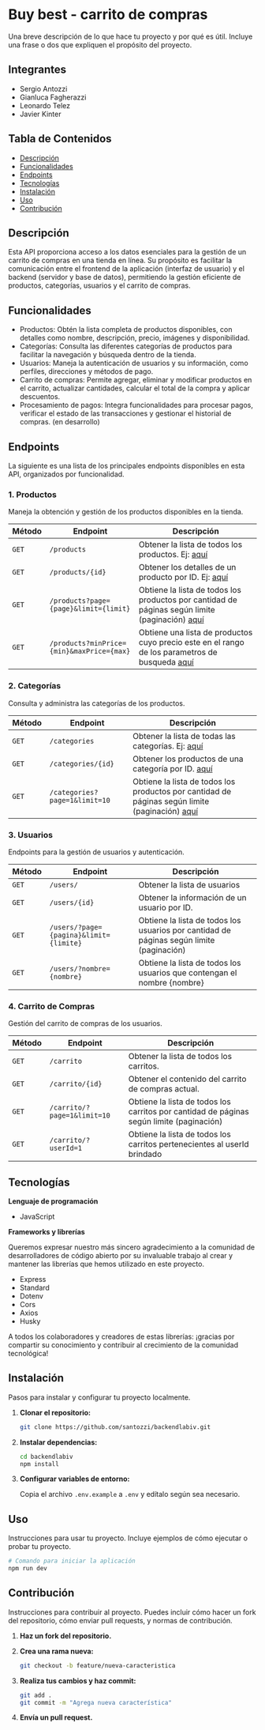 # Buy best - carrito de compras

Una breve descripción de lo que hace tu proyecto y por qué es útil. Incluye una frase o dos que expliquen el propósito del proyecto.

## Integrantes
  * Sergio Antozzi
  * Gianluca Fagherazzi
  * Leonardo Telez
  * Javier Kinter

## Tabla de Contenidos

- [Descripción](#descripción)
- [Funcionalidades](#funcionalidades)
- [Endpoints](#endpoints)
- [Tecnologías](#tecnologías)
- [Instalación](#instalación)
- [Uso](#uso)
- [Contribución](#contribución)


## Descripción

Esta API proporciona acceso a los datos esenciales para la gestión de un carrito de compras en una tienda en línea. Su propósito es facilitar la comunicación entre el frontend de la aplicación (interfaz de usuario) y el backend (servidor y base de datos), permitiendo la gestión eficiente de productos, categorías, usuarios y el carrito de compras.

## Funcionalidades

* Productos: Obtén la lista completa de productos disponibles, con detalles como nombre, descripción, precio, imágenes y disponibilidad.
* Categorías: Consulta las diferentes categorías de productos para facilitar la navegación y búsqueda dentro de la tienda.
* Usuarios: Maneja la autenticación de usuarios y su información, como perfiles, direcciones y métodos de pago.
* Carrito de compras: Permite agregar, eliminar y modificar productos en el carrito, actualizar cantidades, calcular el total de la compra y aplicar descuentos.
* Procesamiento de pagos: Integra funcionalidades para procesar pagos, verificar el estado de las transacciones y gestionar el historial de compras. (en desarrollo)

## Endpoints
La siguiente es una lista de los principales endpoints disponibles en esta API, organizados por funcionalidad.

### 1. **Productos**
Maneja la obtención y gestión de los productos disponibles en la tienda.

| Método | Endpoint                            | Descripción                                                                               |
|--------|-------------------------------------|-------------------------------------------------------------------------------------------|
| `GET`  | `/products`                         | Obtener la lista de todos los productos. Ej: [aquí](https://backendlabiv-s4q1.onrender.com/api/v1/products)                                                 |
| `GET`  | `/products/{id}`                    | Obtener los detalles de un producto por ID. Ej:  [aquí](https://backendlabiv-s4q1.onrender.com/api/v1/products/2)                                              |
| `GET`  | `/products?page={page}&limit={limit}`         | Obtiene la lista de todos los productos por cantidad de páginas según limite (paginación) [aquí](https://backendlabiv-s4q1.onrender.com/api/v1/products/?page=1) |
| `GET`  | `/products?minPrice={min}&maxPrice={max}` | Obtiene una lista de productos cuyo precio este en el rango de los parametros de busqueda [aquí](https://backendlabiv-s4q1.onrender.com/api/v1/products?minPrice=20&maxPrice=30)|


### 2. **Categorías**
Consulta y administra las categorías de los productos.

| Método | Endpoint           | Descripción                                      |
|--------|--------------------|--------------------------------------------------|
| `GET`  | `/categories`       | Obtener la lista de todas las categorías.   Ej: [aquí](https://backendlabiv-s4q1.onrender.com/api/v1/categories)     |
| `GET`  | `/categories/{id}`  | Obtener los productos de una categoría por ID.   [aquí](https://backendlabiv-s4q1.onrender.com/api/v1/categories/1)|
| `GET`  | `/categories?page=1&limit=10` | Obtiene la lista de todos los productos por cantidad de páginas según limite (paginación) [aquí](https://backendlabiv-s4q1.onrender.com/api/v1/categories/?page=1)|

### 3. **Usuarios**
Endpoints para la gestión de usuarios y autenticación.

| Método  | Endpoint             | Descripción                                |
|---------|----------------------|--------------------------------------------|
| `GET`   | `/users/`      | Obtener la lista de usuarios|
| `GET`   | `/users/{id}`      | Obtener la información de un usuario por ID.|
| `GET`   | `/users/?page={pagina}&limit={limite}`      | Obtiene la lista de todos los usuarios por cantidad de páginas según limite (paginación)|
| `GET`   | `/users/?nombre={nombre}`      | Obtiene la lista de todos los usuarios que contengan el nombre {nombre}|

### 4. **Carrito de Compras**
Gestión del carrito de compras de los usuarios.

| Método  | Endpoint                | Descripción                                        |
|---------|-------------------------|----------------------------------------------------|
| `GET`   | `/carrito`               | Obtener la lista de todos los carritos.|
| `GET`   | `/carrito/{id}`              | Obtener el contenido del carrito de compras actual.|
| `GET`   | `/carrito/?page=1&limit=10`      | Obtiene la lista de todos los carritos por cantidad de páginas según limite (paginación)|
| `GET`   | `/carrito/?userId=1`      | Obtiene la lista de todos los carritos pertenecientes al userId brindado|


## Tecnologías

**Lenguaje de programación** 
* JavaScript

**Frameworks y librerías** 

Queremos expresar nuestro más sincero agradecimiento a la comunidad de desarrolladores de código abierto por su invaluable trabajo al crear y mantener las librerías que hemos utilizado en este proyecto.
* Express
* Standard
* Dotenv
* Cors
* Axios
* Husky

A todos los colaboradores y creadores de estas librerías: ¡gracias por compartir su conocimiento y contribuir al crecimiento de la comunidad tecnológica!
## Instalación

Pasos para instalar y configurar tu proyecto localmente.

1. **Clonar el repositorio:**

    ```bash
    git clone https://github.com/santozzi/backendlabiv.git
    ```

2. **Instalar dependencias:**

    ```bash
    cd backendlabiv
    npm install
    ```

3. **Configurar variables de entorno:**

    Copia el archivo `.env.example` a `.env` y edítalo según sea necesario.

## Uso

Instrucciones para usar tu proyecto. Incluye ejemplos de cómo ejecutar o probar tu proyecto.

```bash
# Comando para iniciar la aplicación
npm run dev
```
## Contribución

Instrucciones para contribuir al proyecto. Puedes incluir cómo hacer un fork del repositorio, cómo enviar pull requests, y normas de contribución.

1. **Haz un fork del repositorio.**
2. **Crea una rama nueva:**

    ```bash
    git checkout -b feature/nueva-caracteristica
    ```

3. **Realiza tus cambios y haz commit:**

    ```bash
    git add .
    git commit -m "Agrega nueva característica"
    ```

4. **Envía un pull request.**
